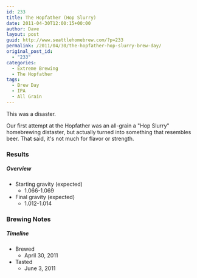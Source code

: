 ```yaml
---
id: 233
title: The Hopfather (Hop Slurry)
date: 2011-04-30T12:00:15+00:00
author: Dave
layout: post
guid: http://www.seattlehomebrew.com/?p=233
permalink: /2011/04/30/the-hopfather-hop-slurry-brew-day/
original_post_id:
  - "233"
categories:
  - Extreme Brewing
  - The Hopfather
tags:
  - Brew Day
  - IPA
  - All Grain
---
```

<!--
![The Hopfather](http://farm3.static.flickr.com/2690/5794782187_1dee3b998d.jpg)
-->

This was a disaster.

<!--more-->

Our first attempt at the Hopfather was an all-grain a "Hop Slurry" homebrewing distaster, but actually turned into something that resembles beer. That said, it's not much for flavor or strength.

### Results

##### Overview

  * Starting gravity (expected) 
      * 1.066-1.069
  * Final gravity (expected) 
      * 1.012-1.014

### Brewing Notes

##### Timeline

  * Brewed 
      * April 30, 2011
  * Tasted 
      * June 3, 2011
